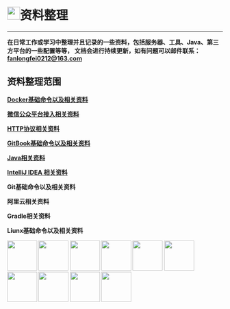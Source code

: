 # <img src="http://gitbookresource.fanlongfei.com/data.png" width="30" height="30" />资料整理

---

**在日常工作或学习中整理并且记录的一些资料，包括服务器、工具、Java、第三方平台的一些配置等等，
文档会进行持续更新，如有问题可以邮件联系：fanlongfei0212@163.com**

## 资料整理范围

**[Docker基础命令以及相关资料](docker/docker1.md)**

**[微信公众平台接入相关资料](wechat/wechat1.md)**

**[HTTP协议相关资料](http/http1.md)**

**[GitBook基础命令以及相关资料](gitbook/gitbook1.md)**

**[Java相关资料](java/springboot/springboot1.md)**

**[IntelliJ IDEA 相关资料](idea/idea1.md)**

**Git基础命令以及相关资料**

**阿里云相关资料**

**Gradle相关资料**

**Liunx基础命令以及相关资料**

**<img src="http://gitbookresource.fanlongfei.com/docker.jpeg" width="70" height="70" />
<img src="http://gitbookresource.fanlongfei.com/wechat.jpeg" width="70" height="70" />
<img src="http://gitbookresource.fanlongfei.com/http.png" width="70" height="70" />
<img src="http://gitbookresource.fanlongfei.com/gitbook.png" width="70" height="70" />
<img src="http://gitbookresource.fanlongfei.com/java.png" width="70" height="70" />
<img src="http://gitbookresource.fanlongfei.com/IntelliJIDEA.png" width="70" height="70" />
<img src="http://gitbookresource.fanlongfei.com/git.jpeg" width="70" height="70" />
<img src="http://gitbookresource.fanlongfei.com/aliyun.png" width="70" height="70" />
<img src="http://gitbookresource.fanlongfei.com/gradle.png" width="70" height="70" />
<img src="http://gitbookresource.fanlongfei.com/liunx.jpg" width="70" height="70" />**